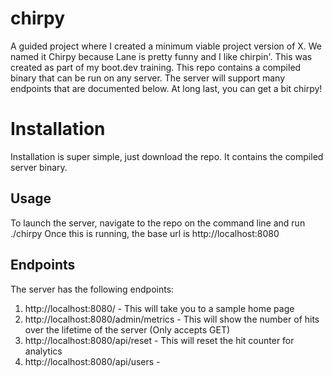 # chirpy
A guided project where I created a minimum viable project version of X. We named it Chirpy because Lane is pretty funny and I like chirpin'. This was created as part of my boot.dev training. This repo contains a compiled binary that can be run on any server. The server will support many endpoints that are documented below. At long last, you can get a bit chirpy!

# Installation
Installation is super simple, just download the repo. It contains the compiled server binary.

## Usage
To launch the server, navigate to the repo on the command line and run ./chirpy
Once this is running, the base url is http://localhost:8080

## Endpoints
The server has the following endpoints:
1. http://localhost:8080/ - This will take you to a sample home page
2. http://localhost:8080/admin/metrics - This will show the number of hits over the lifetime of the server (Only accepts GET)
3. http://localhost:8080/api/reset - This will reset the hit counter for analytics
4. http://localhost:8080/api/users -
